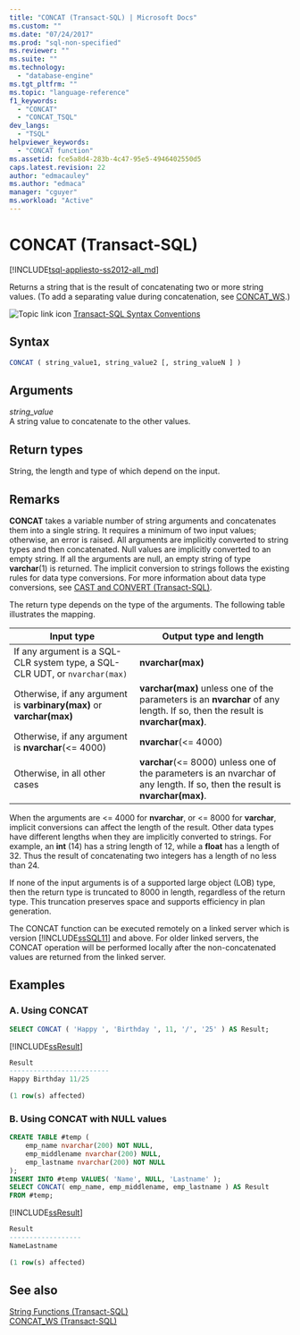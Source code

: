 ```yaml
---
title: "CONCAT (Transact-SQL) | Microsoft Docs"
ms.custom: ""
ms.date: "07/24/2017"
ms.prod: "sql-non-specified"
ms.reviewer: ""
ms.suite: ""
ms.technology: 
  - "database-engine"
ms.tgt_pltfrm: ""
ms.topic: "language-reference"
f1_keywords: 
  - "CONCAT"
  - "CONCAT_TSQL"
dev_langs: 
  - "TSQL"
helpviewer_keywords: 
  - "CONCAT function"
ms.assetid: fce5a8d4-283b-4c47-95e5-4946402550d5
caps.latest.revision: 22
author: "edmacauley"
ms.author: "edmaca"
manager: "cguyer"
ms.workload: "Active"
---
```

# CONCAT (Transact-SQL)
[!INCLUDE[tsql-appliesto-ss2012-all_md](../../includes/tsql-appliesto-ss2012-all-md.md)]

Returns a string that is the result of concatenating two or more string values. (To add a separating value during concatenation, see [CONCAT_WS](../../t-sql/functions/concat-ws-transact-sql.md).)
  
![Topic link icon](../../database-engine/configure-windows/media/topic-link.gif "Topic link icon") [Transact-SQL Syntax Conventions](../../t-sql/language-elements/transact-sql-syntax-conventions-transact-sql.md)
  
## Syntax  
  
```sql
CONCAT ( string_value1, string_value2 [, string_valueN ] )  
```  
  
## Arguments  
*string_value*  
A string value to concatenate to the other values.
  
## Return types
String, the length and type of which depend on the input.
  
## Remarks  
**CONCAT** takes a variable number of string arguments and concatenates them into a single string. It requires a minimum of two input values; otherwise, an error is raised. All arguments are implicitly converted to string types and then concatenated. Null values are implicitly converted to an empty string. If all the arguments are null, an empty string of type **varchar**(1) is returned. The implicit conversion to strings follows the existing rules for data type conversions. For more information about data type conversions, see [CAST and CONVERT &#40;Transact-SQL&#41;](../../t-sql/functions/cast-and-convert-transact-sql.md).
  
The return type depends on the type of the arguments. The following table illustrates the mapping.
  
|Input type|Output type and length|  
|---|---|
|If any argument is a SQL-CLR system type, a SQL-CLR UDT, or `nvarchar(max)`|**nvarchar(max)**|  
|Otherwise, if any argument is **varbinary(max)** or **varchar(max)**|**varchar(max)** unless one of the parameters is an **nvarchar** of any length. If so, then the result is **nvarchar(max)**.|  
|Otherwise, if any argument is **nvarchar**(<= 4000)|**nvarchar**(<= 4000)|  
|Otherwise, in all other cases|**varchar**(<= 8000) unless one of the parameters is an nvarchar of any length. If so, then the result is **nvarchar(max)**.|  
  
When the arguments are <= 4000 for **nvarchar**, or <= 8000 for **varchar**, implicit conversions can affect the length of the result. Other data types have different lengths when they are implicitly converted to strings. For example, an **int** (14) has a string length of 12, while a **float** has a length of 32. Thus the result of concatenating two integers has a length of no less than 24.
  
If none of the input arguments is of a supported large object (LOB) type, then the return type is truncated to 8000 in length, regardless of the return type. This truncation preserves space and supports efficiency in plan generation.
  
The CONCAT function can be executed remotely on a linked server which is version [!INCLUDE[ssSQL11](../../includes/sssql11-md.md)] and above. For older linked servers, the CONCAT operation will be performed locally after the non-concatenated values are returned from the linked server.
  
## Examples  
  
### A. Using CONCAT  
  
```sql
SELECT CONCAT ( 'Happy ', 'Birthday ', 11, '/', '25' ) AS Result;  
```  
  
[!INCLUDE[ssResult](../../includes/ssresult-md.md)]
  
```sql
Result  
-------------------------  
Happy Birthday 11/25  
  
(1 row(s) affected)  
```  
  
### B. Using CONCAT with NULL values  
  
```sql
CREATE TABLE #temp (  
    emp_name nvarchar(200) NOT NULL,  
    emp_middlename nvarchar(200) NULL,  
    emp_lastname nvarchar(200) NOT NULL  
);  
INSERT INTO #temp VALUES( 'Name', NULL, 'Lastname' );  
SELECT CONCAT( emp_name, emp_middlename, emp_lastname ) AS Result  
FROM #temp;  
```  
  
[!INCLUDE[ssResult](../../includes/ssresult-md.md)]
  
```sql
Result  
------------------  
NameLastname  
  
(1 row(s) affected)  
```  
  
## See also
[String Functions (Transact-SQL)](../../t-sql/functions/string-functions-transact-sql.md)  
[CONCAT_WS (Transact-SQL)](../../t-sql/functions/concat-ws-transact-sql.md)   
  


